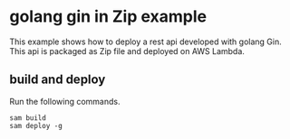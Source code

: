 # golang gin in Zip example

This example shows how to deploy a rest api developed with golang Gin. This api is packaged as Zip file and deployed on AWS Lambda. 

## build and deploy 

Run the following commands. 

```shell
sam build 
sam deploy -g
```